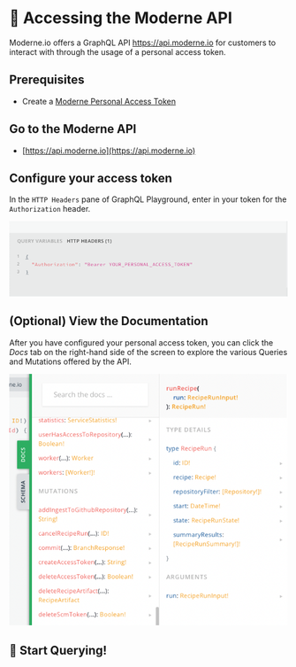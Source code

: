 # 🚀 Accessing the Moderne API

Moderne.io offers a GraphQL API https://api.moderne.io for customers to interact with through the usage of a personal access token.

## Prerequisites

* Create a [Moderne Personal Access Token](../references/create-api-access-tokens.md)

## Go to the Moderne API

* [https://api.moderne.io](https://api.moderne.io)

## Configure your access token

In the `HTTP Headers` pane of GraphQL Playground, enter in your token for the `Authorization` header.&#x20;

![](../.gitbook/assets/graphql-playground.png)

## (Optional) View the Documentation

After you have configured your personal access token, you can click the _Docs_ tab on the right-hand side of the screen to explore the various Queries and Mutations offered by the API.

![](../.gitbook/assets/graphql-playground-docs.png)

## 🚀 Start Querying!
